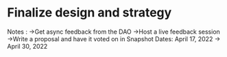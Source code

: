 # Finalize design and strategy

Notes : →Get async feedback from the DAO 
→Host a live feedback session 
→Write a proposal and have it voted on in Snapshot
Dates: April 17, 2022 → April 30, 2022
